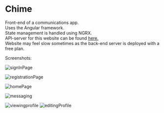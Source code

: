 # Chime 

    
Front-end of a communications app.           
Uses the Angular framework.    
State management is handled using NGRX.    
API-server for this website can be found [here.](https://github.com/lincolnChoy/Chat-Time-API)    
Website may feel slow sometimes as the back-end server is deployed with a free plan.    

Screenshots:    

![signInPage](https://puu.sh/D150d/72a9a5ed37.jpg)    

![registrationPage](https://puu.sh/D151x/0ad1fb62d8.jpg)    

![homePage](https://puu.sh/D152q/0b2dfad3c0.jpg)    

![messaging](https://puu.sh/D155b/e7e89d514b.jpg)   


![viewingprofile](https://puu.sh/D1572/82a1e45b35.jpg)
![editingProfile](https://puu.sh/D1583/fb203ec5d7.jpg)
